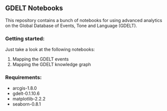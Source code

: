 ## GDELT Notebooks

This repository contains a bunch of notebooks for using advanced analytics on the Global Database of Events, Tone and Language (GDELT).

### Getting started:

Just take a look at the following notebooks:

1. Mapping the GDELT events
2. Mapping the GDELT knowledge graph

### Requirements:
- arcgis-1.8.0
- gdelt-0.1.10.6
- matplotlib-2.2.2
- seaborn-0.8.1
